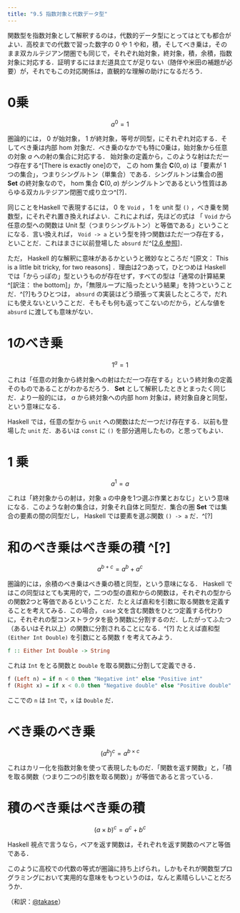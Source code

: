 ```yaml
---
title: "9.5 指数対象と代数データ型"
---
```


関数型を指数対象として解釈するのは，代数的データ型にとってはとても都合がよい．高校までの代数で習った数字の $0$ や $1$ や和，積，そしてべき乗は，そのまま双カルテジアン閉圏でも同じで，それぞれ始対象，終対象，積，余積，指数対象に対応する．証明するにはまだ道具立てが足りない（随伴や米田の補題が必要）が，それでもこの対応関係は，直観的な理解の助けになるだろう．

# 0乗

$$ a^0 = 1 $$

圏論的には， $0$ が始対象， $1$ が終対象，等号が同型，にそれぞれ対応する．そしてべき乗は内部 hom 対象だ．べき乗のなかでも特に0乗は，始対象から任意の対象 $a$ への射の集合に対応する． 始対象の定義から，このような射はただ一つ存在する^[There is exactly one]ので， この hom 集合 $\mathbf{C}(0,a)$ は「要素が 1 つの集合」，つまりシングルトン（単集合）である．シングルトンは集合の圏 $\mathbf{Set}$ の終対象なので， hom 集合 $\mathbf{C}(0,a)$ がシングルトンであるという性質はあらゆる双カルテジアン閉圏で成り立つ^[?]．

同じことをHaskell で表現するには， $0$ を `Void` ， $1$ を unit 型 `()` ，べき乗を関数型，にそれぞれ置き換えればよい．これによれば，先ほどの式は 「 `Void` から任意の型への関数は Unit 型（つまりシングルトン）と等価である」ということになる．言い換えれば， `Void -> a` という型を持つ関数はただ一つ存在する，といことだ．これはまさに以前登場した `absurd` だ^[[2.6 参照](https://zenn.dev/taketo1024/books/850b20937af93b/viewer/2-6)]．

ただ， Haskell 的な解釈に意味があるかというと微妙なところだ ^[原文： This is a little bit tricky, for two reasons] ．理由は2つあって，ひとつめは Haskell では「からっぽの」型というものが存在せず，すべての型は「通常の計算結果^[訳注： the bottom]」か，「無限ループに陥ったという結果」を持つということだ．^[?]もうひとつは， `absurd` の実装はどう頑張って実装したところで，だれにも使えないということだ．そもそも何も返ってこないのだから，どんな値を `absurd` に渡しても意味がない．

# 1のべき乗

$$ 1^a = 1 $$

これは「任意の対象から終対象への射はただ一つ存在する」という終対象の定義そのものであることがわかるだろう． $\mathbf{Set}$ として解釈したときとまったく同じだ．より一般的には， $a$ から終対象への内部 hom 対象は，終対象自身と同型，という意味になる．

Haskell では，任意の型から `unit` への関数はただ一つだけ存在する．以前も登場した `unit` だ．あるいは `const` に `()` を部分適用したもの，と思ってもよい．

# 1 乗

$$ a ^ 1 = a $$

これは「終対象からの射は，対象 `a` の中身を1つ選ぶ作業とおなじ」という意味になる．このような射の集合は，対象それ自体と同型だ．集合の圏 $\mathbf{Set}$ では集合の要素の間の同型だし， Haskell では要素を選ぶ関数 `() -> a` だ．^[?]

# 和のべき乗はべき乗の積 ^[?]

$$ a ^ {b+c} = a ^ b + a ^ c $$

圏論的には，余積のべき乗はべき乗の積と同型，という意味になる． Haskell ではこの同型はとても実用的で，二つの型の直和からの関数は，それぞれの型からの関数2つと等価であるということだ．たとえば直和を引数に取る関数を定義することを考えてみる．この場合， `case` 文を含む関数をひとつ定義する代わりに，それぞれの型コンストラクタを扱う関数に分割するのだ．したがってふたつ（あるいはそれ以上）の関数に分割されることになる．^[?] たとえば直和型 `(Either Int Double)` を引数にとる関数 `f` を考えてみよう．

```haskell
f :: Either Int Double -> String
```

これは `Int` をとる関数と `Double` を取る関数に分割して定義できる．

```haskell
f (Left n) = if n < 0 then "Negative int" else "Positive int"
f (Right x) = if x < 0.0 then "Negative double" else "Positive double"
```

ここでの `n` は `Int` で，`x` は `Double` だ．

# べき乗のべき乗

$$ \left( a^b \right)^c = a ^ {b \times c} $$

これはカリー化を指数対象を使って表現したものだ．「関数を返す関数」と，「積を取る関数（つまり二つの引数を取る関数）」が等価であると言っている．

# 積のべき乗はべき乗の積

$$ \left( a \times b \right)^c = a ^ c + b ^ c $$

Haskell 視点で言うなら，ペアを返す関数は，それぞれを返す関数のペアと等価である．

このように高校での代数の等式が圏論に持ち上げられ，しかもそれが関数型プログラミングにおいて実用的な意味をもつというのは，なんと素晴らしいことだろうか．

（和訳：[@takase](https://zenn.dev/takase)）